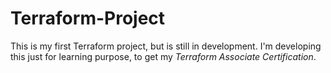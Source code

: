 # Terraform-Project

This is my first Terraform project, but is still in development. I'm developing this just for learning purpose, to get my *Terraform Associate Certification*.
